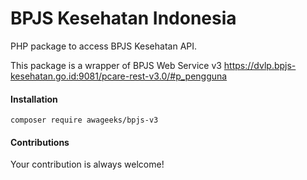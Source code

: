 # BPJS Kesehatan Indonesia
PHP package to access BPJS Kesehatan API.

This package is a wrapper of BPJS Web Service v3
https://dvlp.bpjs-kesehatan.go.id:9081/pcare-rest-v3.0/#p_pengguna

#### Installation

`composer require awageeks/bpjs-v3`

#### Contributions
Your contribution is always welcome!
